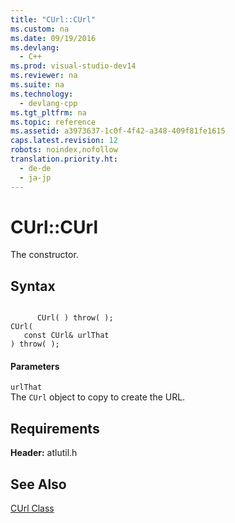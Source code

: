 ```yaml
---
title: "CUrl::CUrl"
ms.custom: na
ms.date: 09/19/2016
ms.devlang: 
  - C++
ms.prod: visual-studio-dev14
ms.reviewer: na
ms.suite: na
ms.technology: 
  - devlang-cpp
ms.tgt_pltfrm: na
ms.topic: reference
ms.assetid: a3973637-1c0f-4f42-a348-409f81fe1615
caps.latest.revision: 12
robots: noindex,nofollow
translation.priority.ht: 
  - de-de
  - ja-jp
---
```

# CUrl::CUrl
The constructor.  
  
## Syntax  
  
```  
  
      CUrl( ) throw( );   
CUrl(  
   const CUrl& urlThat   
) throw( );  
```  
  
#### Parameters  
 `urlThat`  
 The `CUrl` object to copy to create the URL.  
  
## Requirements  
 **Header:** atlutil.h  
  
## See Also  
 [CUrl Class](../vs140/CUrl-Class.md)